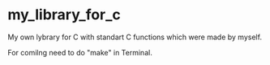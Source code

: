 # my_library_for_c

My own lybrary for C with standart C functions which were made by myself.

For comilng need to do "make" in Terminal.
